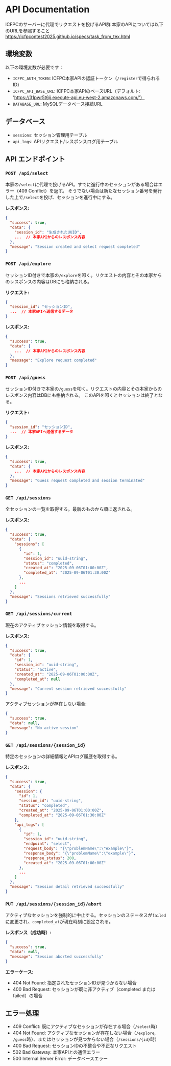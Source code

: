 # API Documentation

ICFPCのサーバーに代理でリクエストを投げるAPI群
本家のAPIについては以下のURLを参照すること
https://icfpcontest2025.github.io/specs/task_from_tex.html

## 環境変数

以下の環境変数が必要です：
- `ICFPC_AUTH_TOKEN`: ICFPC本家APIの認証トークン（`/register`で得られるID）
- `ICFPC_API_BASE_URL`: ICFPC本家APIのベースURL（デフォルト: 'https://31pwr5t6ij.execute-api.eu-west-2.amazonaws.com/'）
- `DATABASE_URL`: MySQLデータベース接続URL

## データベース

- `sessions`: セッション管理用テーブル
- `api_logs`: APIリクエスト/レスポンスログ用テーブル

## API エンドポイント

### `POST /api/select`

本家の`/select`に代理で投げるAPI。すでに進行中のセッションがある場合はエラー（409 Conflict）を返す。
そうでない場合は新たなセッション番号を発行した上で`/select`を投げ、セッションを進行中にする。

**レスポンス:**
```json
{
  "success": true,
  "data": {
    "session_id": "生成されたUUID",
    ...  // 本家APIからのレスポンス内容
  },
  "message": "Session created and select request completed"
}
```

### `POST /api/explore`

セッションID付きで本家の`/explore`を叩く。リクエストの内容とその本家からのレスポンスの内容はDBにも格納される。

**リクエスト:**
```json
{
  "session_id": "セッションID",
  ...  // 本家APIへ送信するデータ
}
```

**レスポンス:**
```json
{
  "success": true,
  "data": {
    ...  // 本家APIからのレスポンス内容
  },
  "message": "Explore request completed"
}
```

### `POST /api/guess`

セッションID付きで本家の`/guess`を叩く。リクエストの内容とその本家からのレスポンス内容はDBにも格納される。
このAPIを叩くとセッションは終了となる。

**リクエスト:**
```json
{
  "session_id": "セッションID",
  ...  // 本家APIへ送信するデータ
}
```

**レスポンス:**
```json
{
  "success": true,
  "data": {
    ...  // 本家APIからのレスポンス内容
  },
  "message": "Guess request completed and session terminated"
}
```

### `GET /api/sessions`

全セッションの一覧を取得する。最新のものから順に返される。

**レスポンス:**
```json
{
  "success": true,
  "data": {
    "sessions": [
      {
        "id": 1,
        "session_id": "uuid-string",
        "status": "completed",
        "created_at": "2025-09-06T01:00:00Z",
        "completed_at": "2025-09-06T01:30:00Z"
      },
      ...
    ]
  },
  "message": "Sessions retrieved successfully"
}
```

### `GET /api/sessions/current`

現在のアクティブセッション情報を取得する。

**レスポンス:**
```json
{
  "success": true,
  "data": {
    "id": 1,
    "session_id": "uuid-string",
    "status": "active",
    "created_at": "2025-09-06T01:00:00Z",
    "completed_at": null
  },
  "message": "Current session retrieved successfully"
}
```

アクティブセッションが存在しない場合:
```json
{
  "success": true,
  "data": null,
  "message": "No active session"
}
```

### `GET /api/sessions/{session_id}`

特定のセッションの詳細情報とAPIログ履歴を取得する。

**レスポンス:**
```json
{
  "success": true,
  "data": {
    "session": {
      "id": 1,
      "session_id": "uuid-string",
      "status": "completed",
      "created_at": "2025-09-06T01:00:00Z",
      "completed_at": "2025-09-06T01:30:00Z"
    },
    "api_logs": [
      {
        "id": 1,
        "session_id": "uuid-string",
        "endpoint": "select",
        "request_body": "{\"problemName\":\"example\"}",
        "response_body": "{\"problemName\":\"example\"}",
        "response_status": 200,
        "created_at": "2025-09-06T01:00:00Z"
      },
      ...
    ]
  },
  "message": "Session detail retrieved successfully"
}
```

### `PUT /api/sessions/{session_id}/abort`

アクティブなセッションを強制的に中止する。セッションのステータスが`failed`に変更され、`completed_at`が現在時刻に設定される。

**レスポンス（成功時）:**
```json
{
  "success": true,
  "data": null,
  "message": "Session aborted successfully"
}
```

**エラーケース:**
- 404 Not Found: 指定されたセッションIDが見つからない場合
- 400 Bad Request: セッションが既に非アクティブ（completed または failed）の場合

## エラー処理

- 409 Conflict: 既にアクティブなセッションが存在する場合（`/select`時）
- 404 Not Found: アクティブなセッションが存在しない場合（`/explore`, `/guess`時）、またはセッションが見つからない場合（`/sessions/{id}`時）
- 400 Bad Request: セッションIDの不整合や不正なリクエスト
- 502 Bad Gateway: 本家APIとの通信エラー
- 500 Internal Server Error: データベースエラー
